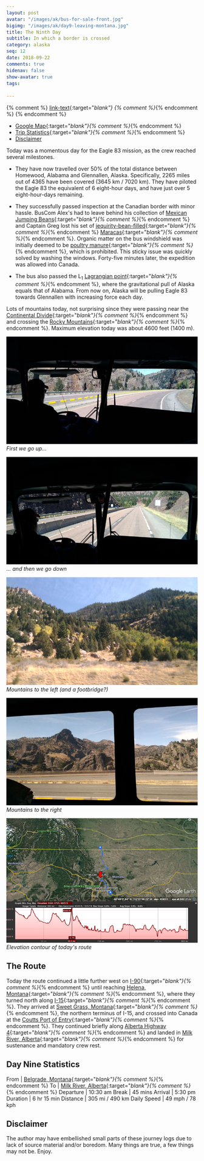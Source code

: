 ```yaml
---
layout: post
avatar: "/images/ak/bus-for-sale-front.jpg"
bigimg: "/images/ak/day9-leaving-montana.jpg"
title: The Ninth Day
subtitle: In which a border is crossed
category: alaska
seq: 12
date: 2018-09-22
comments: true
hidenav: false
show-avatar: true
tags:

---
```


{% comment %}
[link-text](link-url){:target="_blank"}
{% comment %}_{% endcomment %}
{% endcomment %}


* [Google Map](https://drive.google.com/open?id=1QToP1iDFNB0dEk8pjlkAVyIr8ThzeEdh&usp=sharing){:target="_blank"}{% comment %}_{% endcomment %} 
* [Trip Statistics](https://docs.google.com/spreadsheets/d/10dU6wdnTdiuMCkSWJ2yGe1PNjGZWlgYcmZ_RCtjf--8/edit?usp=sharing){:target="_blank"}{% comment %}_{% endcomment %}
* [Disclaimer](#disclaimer)

Today was a momentous day for the Eagle 83 mission, as the crew
reached several milestones.

* They have now travelled over 50% of the total distance between Homewood, Alabama and Glennallen, Alaska. 
Specifically, 2265 miles out of 4365 have been covered (3645 km / 7020 km).
They have piloted the Eagle 83 the equivalent of 6 eight-hour days, and have just over 5 eight-hour-days remaining.

* They successfully passed inspection at the Canadian border with minor hassle.
BusCom Alex's had to leave behind his collection of 
[Mexican Jumping Beans](https://en.wikipedia.org/wiki/Mexican_jumping_bean){:target="_blank"}{% comment %}_{% endcomment %}
and
Captain Greg lost his set of
[jequirity-bean-filled](https://en.wikipedia.org/wiki/Abrus_precatorius){:target="_blank"}{% comment %}_{% endcomment %}
[Maracas](https://en.wikipedia.org/wiki/Maraca){:target="_blank"}{% comment %}_{% endcomment %}.
Organic matter on the bus windshield was initially
deemed to be
[poultry manure](http://www.fftimes.com/news/district/poultry-banned-border){:target="_blank"}{% comment %}_{% endcomment %},
which is prohibited.
This sticky issue was quickly solved by washing the windows.
Forty-five minutes later, the expedition was allowed into Canada.

* The bus also passed the L<sub>1</sub> 
[Lagrangian point](https://en.wikipedia.org/wiki/Lagrangian_point){:target="_blank"}{% comment %}_{% endcomment %},
where the gravitational pull of Alaska equals that of Alabama. From now on,
Alaska will be pulling Eagle 83 towards Glennallen with increasing force each
day.

Lots of mountains today, not surprising since they were passing near the
[Continental Divide](https://en.wikipedia.org/wiki/Continental_Divide_of_the_Americas){:target="_blank"}{% comment %}_{% endcomment %}
and crossing the
[Rocky Mountains](https://en.wikipedia.org/wiki/Rocky_Mountain_Front){:target="_blank"}{% comment %}_{% endcomment %}.
Maximum elevation today was about 4600 feet (1400 m).

![day9-uphill](/images/ak/day9-uphill.jpg)
*First we go up...*

![day9-downhill](/images/ak/day9-downhill.jpg)
*... and then we go down*

![day9-footbridge](/images/ak/day9-footbridge.jpg)
*Mountains to the left (and a footbridge?)*

![day9-mountains](/images/ak/day9-mountains.jpg)
*Mountains to the right*

![day9-elevation](/images/ak/day9-elevation.png)
*Elevation contour of today's route*


## The Route

Today the route continued a little further west on
[I-90](https://en.wikipedia.org/wiki/Interstate_90){:target="_blank"}{% comment %}_{% endcomment %}
until reaching 
[Helena, Montana](https://en.wikipedia.org/wiki/Helena,_Montana){:target="_blank"}{% comment %}_{% endcomment %},
where they turned north along
[I-15](https://en.wikipedia.org/wiki/Interstate_15){:target="_blank"}{% comment %}_{% endcomment %}.
They arrived at 
[Sweet Grass, Montana](https://en.wikipedia.org/wiki/Sweet_Grass,_Montana){:target="_blank"}{% comment %}_{% endcomment %},
the northern terminus of I-15, and crossed into Canada at the
[Coutts Port of Entry](https://en.wikipedia.org/wiki/Coutts,_Alberta){:target="_blank"}{% comment %}_{% endcomment %}.
They continued briefly along
[Alberta Highway 4](https://en.wikipedia.org/wiki/Alberta_Highway_4){:target="_blank"}{% comment %}_{% endcomment %}
and landed in
[Milk River, Alberta](https://en.wikipedia.org/wiki/Milk_River,_Alberta){:target="_blank"}{% comment %}_{% endcomment %}
for sustenance and mandatory crew rest.

## Day Nine Statistics

From | [Belgrade, Montana](https://en.wikipedia.org/wiki/Belgrade,_Montana){:target="_blank"}{% comment %}_{% endcomment %}
To | [Milk River, Alberta](https://en.wikipedia.org/wiki/Milk_River,_Alberta){:target="_blank"}{% comment %}_{% endcomment %}
Departure | 10:30 am 
Break | 45 mins 
Arrival | 5:30 pm 
Duration | 6 hr 15 min
Distance | 305 mi / 490 km
Daily Speed | 49 mph / 78 kph

## Disclaimer

The author may have embellished small parts of these journey logs
due to lack of source material and/or boredom. Many things are true, 
a few things may not be. Enjoy.
